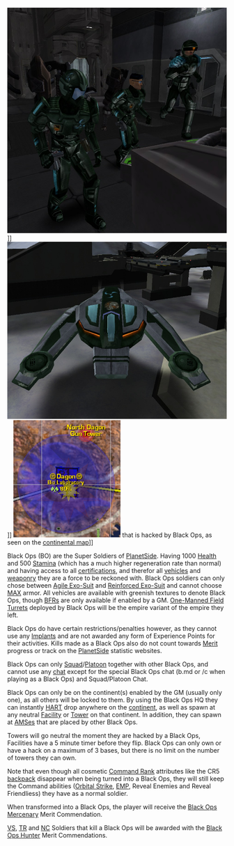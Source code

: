 ![](../images/BO_Soldiers.jpg "fig:BO_Soldiers.jpg")\]\]
![](../images/BO_Phantasm.jpg "fig:BO_Phantasm.jpg")\]\]
![](../images/BO_Hacked_Facility.jpg "fig:BO_Hacked_Facility.jpg") that is
hacked by Black Ops, as seen on the
[continental map](../etc/Continental_Map.md)\]\]

Black Ops (BO) are the Super Soldiers of [PlanetSide](../etc/PlanetSide.md).
Having 1000 [Health](Health.md) and 500 [Stamina](Stamina.md) (which has a much
higher regeneration rate than normal) and having access to all
[certifications](../certifications/Certification.md), and therefor all
[vehicles](../vehicles/Vehicle.md) and [weaponry](../weapons/Weapon.md) they are
a force to be reckoned with. Black Ops soldiers can only chose between
[Agile Exo-Suit](../armor/Agile_Exo-Suit.md) and
[Reinforced Exo-Suit](../armor/Reinforced_Exo-Suit.md) and cannot choose
[MAX](../items/Mechanized_Assault_Exo-Suit.md) armor. All vehicles are available
with greenish textures to denote Black Ops, though
[BFRs](../vehicles/BattleFrame_Robotics.md) are only available if enabled by a
GM. [One-Manned Field Turrets](../weapons/One-Manned_Field_Turret.md) deployed
by Black Ops will be the empire variant of the empire they left.

Black Ops do have certain restrictions/penalties however, as they cannot use any
[Implants](../implants/Implants.md) and are not awarded any form of Experience
Points for their activities. Kills made as a Black Ops also do not count towards
[Merit](../merits/Merit_Commendations.md) progress or track on the
[PlanetSide](../etc/PlanetSide.md) statistic websites.

Black Ops can only [Squad](Squad.md)/[Platoon](Platoon.md) together with other
Black Ops, and cannot use any [chat](../commands/In-Game_Chat.md) except for the
special Black Ops chat (b.md <message> or /c <message> when playing as a Black
Ops) and Squad/Platoon Chat.

Black Ops can only be on the continent(s) enabled by the GM (usually only one),
as all others will be locked to them. By using the Black Ops HQ they can
instantly [HART](HART.md) drop anywhere on the
[continent](../locations/Continent.md), as well as spawn at any neutral
[Facility](../locations/Facilities.md) or [Tower](../locations/Towers.md) on
that continent. In addition, they can spawn at
[AMSes](../vehicles/Advanced_Mobile_Station.md) that are placed by other Black
Ops.

Towers will go neutral the moment they are hacked by a Black Ops, Facilities
have a 5 minute timer before they flip. Black Ops can only own or have a hack on
a maximum of 3 bases, but there is no limit on the number of towers they can
own.

Note that even though all cosmetic [Command Rank](Command_Rank.md) attributes
like the CR5 [backpack](Backpack.md) disappear when being turned into a Black
Ops, they will still keep the Command abilities
([Orbital Strike](../commands/Orbital_Strike.md), [EMP](../commands/EMP.md),
Reveal Enemies and Reveal Friendliess) they have as a normal soldier.

When transformed into a Black Ops, the player will receive the
[Black Ops Mercenary](../merits/Black_Ops_Mercenary.md) Merit Commendation.

[VS](../etc/Vanu_Sovereignty.md), [TR](../etc/Terran_Republic.md) and
[NC](../etc/New_Conglomerate.md) Soldiers that kill a Black Ops will be awarded
with the [Black Ops Hunter](../merits/Black_Ops_Hunter.md) Merit Commendations.


